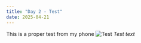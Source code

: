 ```yaml
---
title: "Day 2 - Test"
date: 2025-04-21
---
```


This is a proper test from my phone 
![Test](/JournalImages/Image_Test.png)
*Test text* 
